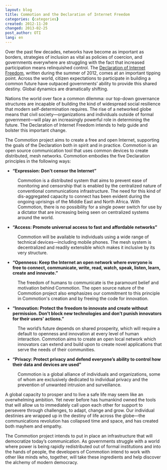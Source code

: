 ```yaml
---
layout: blog
title: Commotion and the Declaration of Internet Freedom
categories: {categories}
created: 2012-11-20
changed: 2013-02-25
post_author: OTI
lang: en
---
```

  <p>Over the past few decades, networks have become as important as borders, strategies of inclusion as vital as policies of coercion, and governments everywhere are struggling with the fact that increased participation means relinquished control. The <a href="http://declarationofinternetfreedom.org/">Declaration of Internet Freedom</a>, written during the summer of 2012, comes at an important tipping point. Across the world, citizen expectations to participate in building a common future have outpaced governments&rsquo; ability to provide this shared destiny. Global dynamics are dramatically shifting.</p>
<p>Nations the world over face a common dilemma: our top-down governance structures are incapable of building the kind of widespread social resilience that modern self-determination requires. The rise of a networked globe means that civil society&mdash;organizations and individuals outside of formal government&mdash;will play an increasingly powerful role in determining the future. The Declaration of Internet Freedom intends to help guide and bolster this important change.</p><p>The Commotion project aims to create a free and open Internet, supporting the goals of the Declaration both in spirit and in practice. Commotion is an open source communication tool that uses common devices to create distributed, mesh networks. Commotion embodies the five Declaration principles in the following ways:</p><ul><li><p><strong>&ldquo;Expression: Don&#39;t censor the Internet&rdquo;</strong></p></li></ul><p style="margin-left: 40px;">Commotion is a distributed system that aims to prevent ease of monitoring and censorship that is enabled by the centralized nature of conventional communications infrastructure. The need for this kind of dis-aggregated capacity to connect has been evident during the ongoing uprisings of the Middle East and North Africa. With Commotion, there is no possibility for a single power switch for use by a dictator that are increasing being seen on centralized systems around the world.</p><ul><li><p><strong>&ldquo;Access: Promote universal access to fast and affordable networks&rdquo;</strong></p></li></ul><p style="margin-left: 40px;">Commotion will be available to individuals using a wide range of technical devices&mdash;including mobile phones. The mesh system is decentralized and readily extensible which makes it inclusive by its very structure.</p><ul><li><p><strong>&ldquo;Openness: Keep the Internet an open network where everyone is free to connect, communicate, write, read, watch, speak, listen, learn, create and innovate.&rdquo;</strong></p></li></ul><p style="margin-left: 40px;">The freedom of humans to communicate is the paramount belief and motivation behind Commotion. The open source nature of the Commotion project also emphasizes our commitment to this principle in Commotion&#39;s creation and by freeing the code for innovation.</p><ul><li><p><strong>&ldquo;Innovation: Protect the freedom to innovate and create without permission. Don&rsquo;t block new technologies and don&rsquo;t punish innovators for their users&#39; actions.&rdquo;</strong></p></li></ul><p style="margin-left: 40px;">The world&rsquo;s future depends on shared prosperity, which will require a default to openness and innovation at every level of human interaction. Commotion aims to create an open local network which innovators can extend and build upon to create novel applications that serve the needs of their communities.</p><ul><li><p><strong>&ldquo;Privacy: Protect privacy and defend everyone&rsquo;s ability to control how their data and devices are used&rdquo;</strong></p></li></ul><p style="margin-left: 40px;">Commotion is a global alliance of individuals and organizations, some of whom are exclusively dedicated to individual privacy and the prevention of unwanted intrusion and surveillance.</p><p>A global capacity to prosper and to live a safe life may seem like an overwhelming ambition. Yet never before has humankind owned the tools that will allow us to immediately call upon each other for support to persevere through challenges, to adapt, change and grow. Our individual destinies are wrapped up in the destiny of life across the globe&mdash;the communications revolution has collapsed time and space, and has created both mayhem and empathy.</p><p>The Commotion project intends to put in place an infrastructure that will democratize today&rsquo;s communication. As governments struggle with a world where power is being rapidly redistributed out of formal institutions and into the hands of people, the developers of Commotion intend to work with other like minds who, together, will take these ingredients and help discover the alchemy of modern democracy.</p> 
